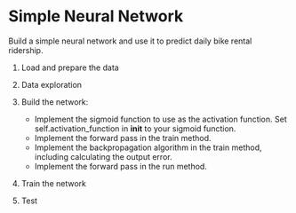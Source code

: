 # Simple Neural Network
Build a simple neural network and use it to predict daily bike rental ridership. 

1. Load and prepare the data

2. Data exploration

3. Build the network:

	* Implement the sigmoid function to use as the activation function. Set self.activation_function in __init__ to your sigmoid function.
	* Implement the forward pass in the train method.
	* Implement the backpropagation algorithm in the train method, including calculating the output error.
	* Implement the forward pass in the run method.

4. Train the network

5. Test